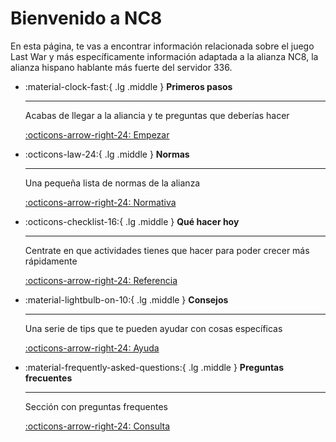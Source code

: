 # Bienvenido a NC8

En esta página, te vas a encontrar información relacionada sobre el juego Last War y más específicamente información adaptada a la alianza NC8, la alianza hispano hablante más fuerte del servidor 336.

<div class="grid cards" markdown>

-   :material-clock-fast:{ .lg .middle } __Primeros pasos__

    ---

    Acabas de llegar a la aliancia y te preguntas que deberías hacer

    [:octicons-arrow-right-24: Empezar](primeros-pasos)

-   :octicons-law-24:{ .lg .middle } __Normas__

    ---

    Una pequeña lista de normas de la alianza

    [:octicons-arrow-right-24: Normativa](normativa)

-   :octicons-checklist-16:{ .lg .middle } __Qué hacer hoy__

    ---

    Centrate en que actividades tienes que hacer para poder crecer más rápidamente

    [:octicons-arrow-right-24: Referencia](tareas-diarias)

-   :material-lightbulb-on-10:{ .lg .middle } __Consejos__

    ---

    Una serie de tips que te pueden ayudar con cosas específicas

    [:octicons-arrow-right-24: Ayuda](consejos)

-   :material-frequently-asked-questions:{ .lg .middle } __Preguntas frecuentes__

    ---

    Sección con preguntas frequentes

    [:octicons-arrow-right-24: Consulta](faq)

</div>

